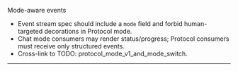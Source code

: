 Mode-aware events
- Event stream spec should include a `mode` field and forbid human-targeted decorations in Protocol mode.
- Chat mode consumers may render status/progress; Protocol consumers must receive only structured events.
- Cross-link to TODO: protocol_mode_v1_and_mode_switch.

---

